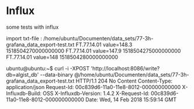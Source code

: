# Influx
some tests with influx

import txt-file : /home/ubuntu/Documenten/data_sets/77-3h-grafana_data_export-test.txt
FT.77.14.01 value=148.3 1518504270000000000
FT.77.14.01 value=147.9 1518504275000000000
FT.77.14.01 value=148 1518504280000000000

ubuntu@ubuntu:~$ curl -i -XPOST 'http://localhost:8086/write?db=algist_db' --data-binary @/home/ubuntu/Documenten/data_sets/77-3h-grafana_data_export-test.txt
HTTP/1.1 204 No Content
Content-Type: application/json
Request-Id: 00c839d6-11a0-11e8-8012-000000000000
X-Influxdb-Build: OSS
X-Influxdb-Version: 1.4.2
X-Request-Id: 00c839d6-11a0-11e8-8012-000000000000
Date: Wed, 14 Feb 2018 15:59:14 GMT

